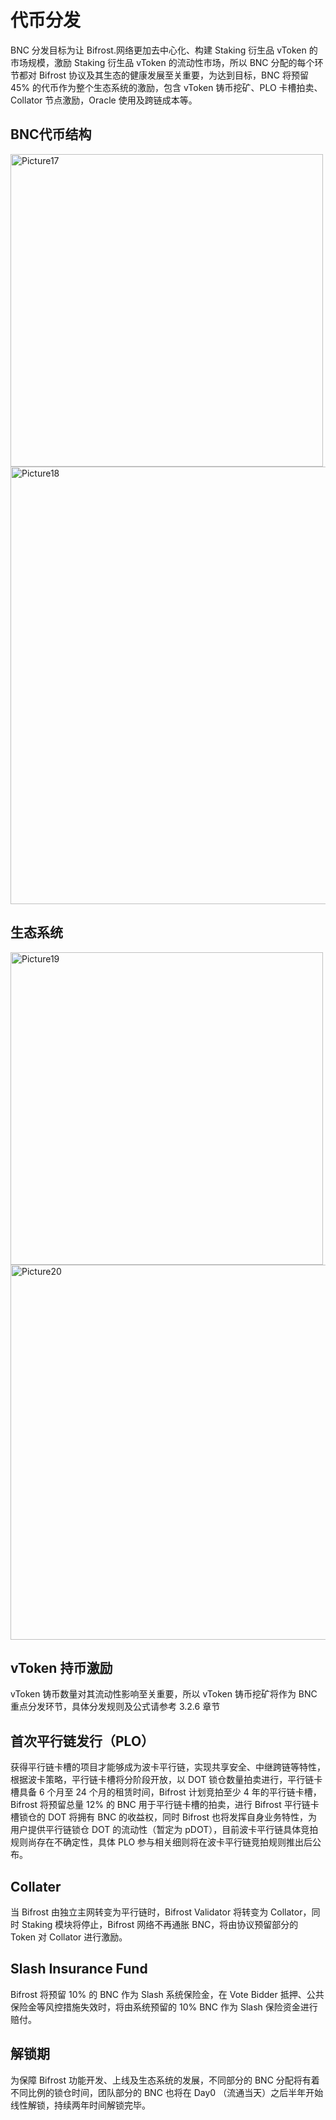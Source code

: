 # 代币分发

BNC 分发目标为让 Bifrost.网络更加去中心化、构建 Staking 衍生品 vToken 的市场规模，激励 Staking 衍生品 vToken 的流动性市场，所以 BNC 分配的每个环节都对 Bifrost 协议及其生态的健康发展至关重要，为达到目标，BNC 将预留 45% 的代币作为整个生态系统的激励，包含 vToken 铸币挖矿、PLO 卡槽拍卖、Collator 节点激励，Oracle 使用及跨链成本等。

## BNC代币结构

<img :src="$withBase('/zh/Picture17.png' )" alt="Picture17" width="500px"/>

<img :src="$withBase('/zh/Picture18.png')" alt="Picture18" width="700px"/>

## 生态系统

<img :src="$withBase('/zh/Picture19.png')" alt="Picture19" width="500px"/>

<img :src="$withBase('/zh/Picture20.png')" alt="Picture20" width="600px"/>

## vToken 持币激励

vToken 铸币数量对其流动性影响至关重要，所以 vToken 铸币挖矿将作为 BNC 重点分发环节，具体分发规则及公式请参考 3.2.6 章节

## 首次平行链发行（PLO）

获得平行链卡槽的项目才能够成为波卡平行链，实现共享安全、中继跨链等特性，根据波卡策略，平行链卡槽将分阶段开放，以 DOT 锁仓数量拍卖进行，平行链卡槽具备 6 个月至 24 个月的租赁时间，Bifrost 计划竞拍至少 4 年的平行链卡槽，Bifrost 将预留总量 12% 的 BNC 用于平行链卡槽的拍卖，进行 Bifrost 平行链卡槽锁仓的 DOT 将拥有 BNC 的收益权，同时 Bifrost 也将发挥自身业务特性，为用户提供平行链锁仓 DOT 的流动性（暂定为 pDOT），目前波卡平行链具体竞拍规则尚存在不确定性，具体 PLO 参与相关细则将在波卡平行链竞拍规则推出后公布。

## Collater

当 Bifrost 由独立主网转变为平行链时，Bifrost Validator 将转变为 Collator，同时 Staking 模块将停止，Bifrost 网络不再通胀 BNC，将由协议预留部分的 Token 对 Collator 进行激励。

## Slash Insurance Fund

Bifrost 将预留 10% 的 BNC 作为 Slash 系统保险金，在 Vote Bidder 抵押、公共保险金等风控措施失效时，将由系统预留的 10% BNC 作为 Slash 保险资金进行赔付。

## 解锁期

为保障 Bifrost 功能开发、上线及生态系统的发展，不同部分的 BNC 分配将有着不同比例的锁仓时间，团队部分的 BNC 也将在 Day0 （流通当天）之后半年开始线性解锁，持续两年时间解锁完毕。

